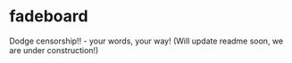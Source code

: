 # fadeboard
Dodge censorship!! - your words, your way! 
(Will update readme soon, we are under construction!)
